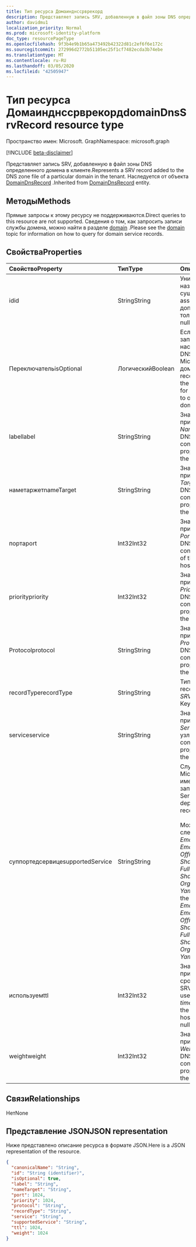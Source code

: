 ```yaml
---
title: Тип ресурса Домаинднссрврекорд
description: Представляет запись SRV, добавленную в файл зоны DNS определенного домена в клиенте. Наследуется от объекта DomainDnsRecord.
author: davidmu1
localization_priority: Normal
ms.prod: microsoft-identity-platform
doc_type: resourcePageType
ms.openlocfilehash: 9f3b4e9b1b65a473492b42322d81c2ef6f6e172c
ms.sourcegitcommit: 272996d2772b51105ec25f1cf7482ecda3b74ebe
ms.translationtype: MT
ms.contentlocale: ru-RU
ms.lasthandoff: 03/05/2020
ms.locfileid: "42505947"
---
```

# <a name="domaindnssrvrecord-resource-type"></a><span data-ttu-id="902b3-104">Тип ресурса Домаинднссрврекорд</span><span class="sxs-lookup"><span data-stu-id="902b3-104">domainDnsSrvRecord resource type</span></span>

<span data-ttu-id="902b3-105">Пространство имен: Microsoft. Graph</span><span class="sxs-lookup"><span data-stu-id="902b3-105">Namespace: microsoft.graph</span></span>

[!INCLUDE [beta-disclaimer](../../includes/beta-disclaimer.md)]

<span data-ttu-id="902b3-106">Представляет запись SRV, добавленную в файл зоны DNS определенного домена в клиенте.</span><span class="sxs-lookup"><span data-stu-id="902b3-106">Represents a SRV record added to the DNS zone file of a particular domain in the tenant.</span></span> <span data-ttu-id="902b3-107">Наследуется от объекта [DomainDnsRecord](domaindnsrecord.md) .</span><span class="sxs-lookup"><span data-stu-id="902b3-107">Inherited from [DomainDnsRecord](domaindnsrecord.md) entity.</span></span>

## <a name="methods"></a><span data-ttu-id="902b3-108">Методы</span><span class="sxs-lookup"><span data-stu-id="902b3-108">Methods</span></span>
<span data-ttu-id="902b3-109">Прямые запросы к этому ресурсу не поддерживаются.</span><span class="sxs-lookup"><span data-stu-id="902b3-109">Direct queries to this resource are not supported.</span></span> <span data-ttu-id="902b3-110">Сведения о том, как запросить записи службы домена, можно найти в разделе [domain](domain.md) .</span><span class="sxs-lookup"><span data-stu-id="902b3-110">Please see the [domain](domain.md) topic for information on how to query for domain service records.</span></span>

## <a name="properties"></a><span data-ttu-id="902b3-111">Свойства</span><span class="sxs-lookup"><span data-stu-id="902b3-111">Properties</span></span>
| <span data-ttu-id="902b3-112">Свойство</span><span class="sxs-lookup"><span data-stu-id="902b3-112">Property</span></span>     | <span data-ttu-id="902b3-113">Тип</span><span class="sxs-lookup"><span data-stu-id="902b3-113">Type</span></span>   |<span data-ttu-id="902b3-114">Описание</span><span class="sxs-lookup"><span data-stu-id="902b3-114">Description</span></span>|
|:---------------|:--------|:----------|
|<span data-ttu-id="902b3-115">id</span><span class="sxs-lookup"><span data-stu-id="902b3-115">id</span></span>|<span data-ttu-id="902b3-116">String</span><span class="sxs-lookup"><span data-stu-id="902b3-116">String</span></span>| <span data-ttu-id="902b3-117">Уникальный идентификатор, назначенный этой сущности.</span><span class="sxs-lookup"><span data-stu-id="902b3-117">Unique identifier assigned to this entity.</span></span> <span data-ttu-id="902b3-118">Не допускает значения NULL и только для чтения.</span><span class="sxs-lookup"><span data-stu-id="902b3-118">Not nullable, Read-only.</span></span>|
|<span data-ttu-id="902b3-119">Переключатель</span><span class="sxs-lookup"><span data-stu-id="902b3-119">isOptional</span></span>|<span data-ttu-id="902b3-120">Логический</span><span class="sxs-lookup"><span data-stu-id="902b3-120">Boolean</span></span>| <span data-ttu-id="902b3-121">Если задано значение false, запись SRV должна быть настроена клиентом на узле DNS для правильной работы Microsoft Online Services с доменом.</span><span class="sxs-lookup"><span data-stu-id="902b3-121">If false, the SRV record must be configured by the customer at the DNS host for Microsoft Online Services to operate correctly with the domain.</span></span> |
|<span data-ttu-id="902b3-122">label</span><span class="sxs-lookup"><span data-stu-id="902b3-122">label</span></span>|<span data-ttu-id="902b3-123">String</span><span class="sxs-lookup"><span data-stu-id="902b3-123">String</span></span>| <span data-ttu-id="902b3-124">Значение, используемое при настройке свойства *Name* записи SRV на узле DNS.</span><span class="sxs-lookup"><span data-stu-id="902b3-124">Value used when configuring the *name* property of the SRV record at the DNS host.</span></span> |
|<span data-ttu-id="902b3-125">наметаржет</span><span class="sxs-lookup"><span data-stu-id="902b3-125">nameTarget</span></span>|<span data-ttu-id="902b3-126">String</span><span class="sxs-lookup"><span data-stu-id="902b3-126">String</span></span>| <span data-ttu-id="902b3-127">Значение, используемое при настройке свойства *Target* записи SRV на узле DNS.</span><span class="sxs-lookup"><span data-stu-id="902b3-127">Value to use when configuring the *Target* property of the SRV record at the DNS host.</span></span> |
|<span data-ttu-id="902b3-128">порта</span><span class="sxs-lookup"><span data-stu-id="902b3-128">port</span></span>|<span data-ttu-id="902b3-129">Int32</span><span class="sxs-lookup"><span data-stu-id="902b3-129">Int32</span></span>| <span data-ttu-id="902b3-130">Значение, используемое при настройке свойства *Port* записи SRV на узле DNS.</span><span class="sxs-lookup"><span data-stu-id="902b3-130">Value to use when configuring the *port* property of the SRV record at the DNS host.</span></span> |
|<span data-ttu-id="902b3-131">priority</span><span class="sxs-lookup"><span data-stu-id="902b3-131">priority</span></span>|<span data-ttu-id="902b3-132">Int32</span><span class="sxs-lookup"><span data-stu-id="902b3-132">Int32</span></span>| <span data-ttu-id="902b3-133">Значение, используемое при настройке свойства *Priority* записи SRV на узле DNS.</span><span class="sxs-lookup"><span data-stu-id="902b3-133">Value to use when configuring the *priority* property of the SRV record at the DNS host.</span></span> |
|<span data-ttu-id="902b3-134">Protocol</span><span class="sxs-lookup"><span data-stu-id="902b3-134">protocol</span></span>|<span data-ttu-id="902b3-135">String</span><span class="sxs-lookup"><span data-stu-id="902b3-135">String</span></span>| <span data-ttu-id="902b3-136">Значение, используемое при настройке свойства *Protocol* записи SRV на узле DNS.</span><span class="sxs-lookup"><span data-stu-id="902b3-136">Value to use when configuring the *protocol* property of the SRV record at the DNS host.</span></span> |
|<span data-ttu-id="902b3-137">recordType</span><span class="sxs-lookup"><span data-stu-id="902b3-137">recordType</span></span>|<span data-ttu-id="902b3-138">String</span><span class="sxs-lookup"><span data-stu-id="902b3-138">String</span></span>|  <span data-ttu-id="902b3-139">Тип записи DNS.</span><span class="sxs-lookup"><span data-stu-id="902b3-139">Type of DNS record.</span></span> <span data-ttu-id="902b3-140">Значение — всегда *SRV*.</span><span class="sxs-lookup"><span data-stu-id="902b3-140">The value is always *Srv*.</span></span> <span data-ttu-id="902b3-141">Key</span><span class="sxs-lookup"><span data-stu-id="902b3-141">Key</span></span> |
|<span data-ttu-id="902b3-142">service</span><span class="sxs-lookup"><span data-stu-id="902b3-142">service</span></span>|<span data-ttu-id="902b3-143">String</span><span class="sxs-lookup"><span data-stu-id="902b3-143">String</span></span>| <span data-ttu-id="902b3-144">Значение, используемое при настройке свойства *Service* для записи SRV на узле DNS.</span><span class="sxs-lookup"><span data-stu-id="902b3-144">Value to use when configuring the *service* property of the SRV record at the DNS host.</span></span> |
|<span data-ttu-id="902b3-145">суппортедсервице</span><span class="sxs-lookup"><span data-stu-id="902b3-145">supportedService</span></span>|<span data-ttu-id="902b3-146">String</span><span class="sxs-lookup"><span data-stu-id="902b3-146">String</span></span>| <span data-ttu-id="902b3-147">Служба или компонент Microsoft Online, который имеет зависимость от этой записи SRV.</span><span class="sxs-lookup"><span data-stu-id="902b3-147">Microsoft Online Service or feature that has a dependency on this SRV record.</span></span></br></br><span data-ttu-id="902b3-148">Может принимать одно из следующих значений: **null**, *Email*, *SharePoint*, *EmailInternalRelayOnly*, *OfficeCommunicationsOnline*, *SharePointDefaultDomain*, *FullRedelegation*, *SharePointPublic*, *OrgIdAuthentication*, *Yammer*, *Intune*</span><span class="sxs-lookup"><span data-stu-id="902b3-148">Can be one of the following values: **null**, *Email*, *Sharepoint*, *EmailInternalRelayOnly*, *OfficeCommunicationsOnline*, *SharePointDefaultDomain*, *FullRedelegation*, *SharePointPublic*, *OrgIdAuthentication*, *Yammer*, *Intune*</span></span> |
|<span data-ttu-id="902b3-149">используем</span><span class="sxs-lookup"><span data-stu-id="902b3-149">ttl</span></span>|<span data-ttu-id="902b3-150">Int32</span><span class="sxs-lookup"><span data-stu-id="902b3-150">Int32</span></span>| <span data-ttu-id="902b3-151">Значение, используемое при настройке свойства срока *жизни (TTL)* записи SRV на узле DNS.</span><span class="sxs-lookup"><span data-stu-id="902b3-151">Value to use when configuring the *time-to-live (ttl)* property of the SRV record at the DNS host.</span></span> <span data-ttu-id="902b3-152">Не допускает значение null</span><span class="sxs-lookup"><span data-stu-id="902b3-152">Not nullable</span></span> |
|<span data-ttu-id="902b3-153">weight</span><span class="sxs-lookup"><span data-stu-id="902b3-153">weight</span></span>|<span data-ttu-id="902b3-154">Int32</span><span class="sxs-lookup"><span data-stu-id="902b3-154">Int32</span></span>| <span data-ttu-id="902b3-155">Значение, используемое при настройке свойства *Weight* записи SRV на узле DNS.</span><span class="sxs-lookup"><span data-stu-id="902b3-155">Value to use when configuring the *weight* property of the SRV record at the DNS host.</span></span> |

## <a name="relationships"></a><span data-ttu-id="902b3-156">Связи</span><span class="sxs-lookup"><span data-stu-id="902b3-156">Relationships</span></span>
<span data-ttu-id="902b3-157">Нет</span><span class="sxs-lookup"><span data-stu-id="902b3-157">None</span></span>


## <a name="json-representation"></a><span data-ttu-id="902b3-158">Представление JSON</span><span class="sxs-lookup"><span data-stu-id="902b3-158">JSON representation</span></span>
<span data-ttu-id="902b3-159">Ниже представлено описание ресурса в формате JSON.</span><span class="sxs-lookup"><span data-stu-id="902b3-159">Here is a JSON representation of the resource.</span></span>

<!-- {
  "blockType": "resource",
  "optionalProperties": [

  ],
  "@odata.type": "microsoft.graph.domainDnsSrvRecord"
}-->

```json
{
  "canonicalName": "String",
  "id": "String (identifier)",
  "isOptional": true,
  "label": "String",
  "nameTarget": "String",
  "port": 1024,
  "priority": 1024,
  "protocol": "String",
  "recordType": "String",
  "service": "String",
  "supportedService": "String",
  "ttl": 1024,
  "weight": 1024
}

```

<!-- uuid: 8fcb5dbc-d5aa-4681-8e31-b001d5168d79
2015-10-25 14:57:30 UTC -->
<!--
{
  "type": "#page.annotation",
  "description": "domainDnsSrvRecord resource",
  "keywords": "",
  "section": "documentation",
  "tocPath": "",
  "suppressions": []
}
-->
